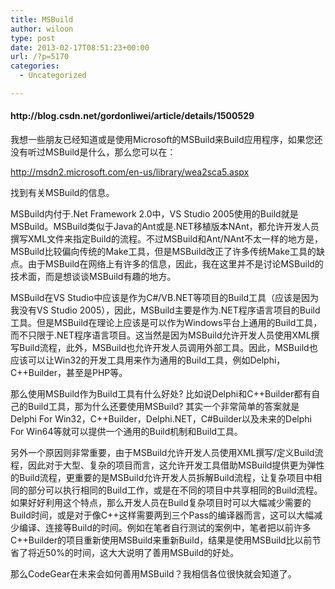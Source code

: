 ```yaml
---
title: MSBuild
author: wiloon
type: post
date: 2013-02-17T08:51:23+00:00
url: /?p=5170
categories:
  - Uncategorized

---
```

<h4 style="text-align: left;" align="center">
  http://blog.csdn.net/gordonliwei/article/details/1500529
</h4>

<span style="font-family: 宋体;">我想一些朋友已经知道或是使用</span>Microsoft<span style="font-family: 宋体;">的</span>MSBuild<span style="font-family: 宋体;">来</span>Build<span style="font-family: 宋体;">应用程序，如果您还没有听过</span>MSBuild<span style="font-family: 宋体;">是什么，那么您可以在：</span>

<http://msdn2.microsoft.com/en-us/library/wea2sca5.aspx>

<span style="font-family: 宋体;">找到有关</span>MSBuild<span style="font-family: 宋体;">的信息。</span>

MSBuild<span style="font-family: 宋体;">内付于</span>.Net Framework 2.0<span style="font-family: 宋体;">中，</span>VS Studio 2005<span style="font-family: 宋体;">使用的</span>Build<span style="font-family: 宋体;">就是</span>MSBuild<span style="font-family: 宋体;">。</span>MSBuild<span style="font-family: 宋体;">类似于</span>Java<span style="font-family: 宋体;">的</span>Ant<span style="font-family: 宋体;">或是</span>.NET<span style="font-family: 宋体;">移植版本</span>NAnt<span style="font-family: 宋体;">，都允许开发人员撰写</span>XML<span style="font-family: 宋体;">文件来指定</span>Build<span style="font-family: 宋体;">的流程。不过</span>MSBuild<span style="font-family: 宋体;">和</span>Ant/NAnt<span style="font-family: 宋体;">不太一样的地方是，</span>MSBuild<span style="font-family: 宋体;">比较偏向传统的</span>Make<span style="font-family: 宋体;">工具，但是</span>MSBuild<span style="font-family: 宋体;">改正了许多传统</span>Make<span style="font-family: 宋体;">工具的缺点。由于</span>MSBuild<span style="font-family: 宋体;">在网络上有许多的信息，因此，我在这里并不是讨论</span>MSBuild<span style="font-family: 宋体;">的技术面，而是想谈谈</span>MSBuild<span style="font-family: 宋体;">有趣的地方。</span>

MSBuild<span style="font-family: 宋体;">在</span>VS Studio<span style="font-family: 宋体;">中应该是作为</span>C#/VB.NET<span style="font-family: 宋体;">等项目的</span>Build<span style="font-family: 宋体;">工具（应该是因为我没有</span>VS Studio 2005<span style="font-family: 宋体;">），因此，</span>MSBuild<span style="font-family: 宋体;">主要是作为</span>.NET<span style="font-family: 宋体;">程序语言项目的</span>Build<span style="font-family: 宋体;">工具。但是</span>MSBuild<span style="font-family: 宋体;">在理论上应该是可以作为</span>Windows<span style="font-family: 宋体;">平台上通用的</span>Build<span style="font-family: 宋体;">工具，而不只限于</span>.NET<span style="font-family: 宋体;">程序语言项目。这当然是因为</span>MSBuild<span style="font-family: 宋体;">允许开发人员使用</span>XML<span style="font-family: 宋体;">撰写</span>Build<span style="font-family: 宋体;">流程，此外，</span>MSBuild<span style="font-family: 宋体;">也允许开发人员调用外部工具。因此，</span>MSBuild<span style="font-family: 宋体;">也应该可以让</span>Win32<span style="font-family: 宋体;">的开发工具用来作为通用的</span>Build<span style="font-family: 宋体;">工具，例如</span>Delphi<span style="font-family: 宋体;">，</span>C++Builder<span style="font-family: 宋体;">，甚至是</span>PHP<span style="font-family: 宋体;">等。</span>

<span style="font-family: 宋体;">那么使用</span>MSBuild<span style="font-family: 宋体;">作为</span>Build<span style="font-family: 宋体;">工具有什么好处</span>? <span style="font-family: 宋体;">比如说</span>Delphi<span style="font-family: 宋体;">和</span>C++Builder<span style="font-family: 宋体;">都有自己的</span>Build<span style="font-family: 宋体;">工具，那为什么还要使用</span>MSBuild? <span style="font-family: 宋体;">其实一个非常简单的答案就是</span>Delphi For Win32<span style="font-family: 宋体;">，</span>C++Builder<span style="font-family: 宋体;">，</span>Delphi.NET<span style="font-family: 宋体;">，</span>C#Builder<span style="font-family: 宋体;">以及未来的</span>Delphi For Win64<span style="font-family: 宋体;">等就可以提供一个通用的</span>Build<span style="font-family: 宋体;">机制和</span>Build<span style="font-family: 宋体;">工具。</span>

<span style="font-family: 宋体;">另外一个原因则非常重要，由于</span>MSBuild<span style="font-family: 宋体;">允许开发人员使用</span>XML<span style="font-family: 宋体;">撰写</span>/<span style="font-family: 宋体;">定义</span>Build<span style="font-family: 宋体;">流程，因此对于大型、复杂的项目而言，这允许开发工具借助</span>MSBuild<span style="font-family: 宋体;">提供更为弹性的</span>Build<span style="font-family: 宋体;">流程，更重要的是</span>MSBuild<span style="font-family: 宋体;">允许开发人员拆解</span>Build<span style="font-family: 宋体;">流程，让复杂项目中相同的部分可以执行相同的</span>Build<span style="font-family: 宋体;">工作，或是在不同的项目中共享相同的</span>Build<span style="font-family: 宋体;">流程。如果好好利用这个特点，那么开发人员在</span>Build<span style="font-family: 宋体;">复杂项目时可以大幅减少需要的</span>Build<span style="font-family: 宋体;">时间，或是对于像</span>C++<span style="font-family: 宋体;">这样需要两到三个</span>Pass<span style="font-family: 宋体;">的编译器而言，这可以大幅减少编译、连接等</span>Build<span style="font-family: 宋体;">的时间。例如在笔者自行测试的案例中，笔者把以前许多</span>C++Builder<span style="font-family: 宋体;">的项目重新使用</span>MSBuild<span style="font-family: 宋体;">来重新</span>Build<span style="font-family: 宋体;">，结果是使用</span>MSBuild<span style="font-family: 宋体;">比以前节省了将近</span>50%<span style="font-family: 宋体;">的时间，这大大说明了善用</span>MSBuild<span style="font-family: 宋体;">的好处。</span>

<span style="font-family: 宋体;">那么</span>CodeGear<span style="font-family: 宋体;">在未来会如何善用</span>MSBuild<span style="font-family: 宋体;">？我相信各位很快就会知道了。</span>